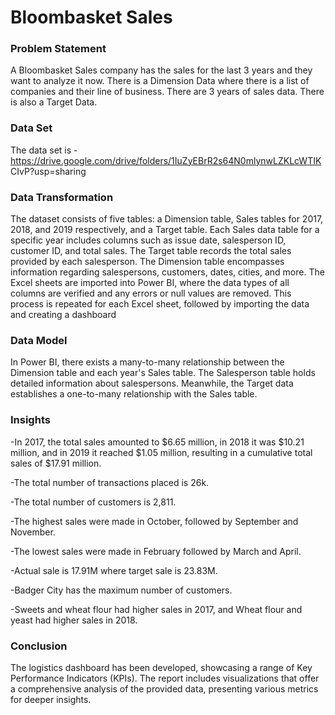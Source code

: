 # Bloombasket Sales #
### Problem Statement ###
A Bloombasket Sales company has the sales for the last 3 years and they want to analyze it now. There is a Dimension Data where there is a list of companies and their line of business. There are 3 years of sales data. There is also a Target Data. 
### Data Set ###
The data set is - https://drive.google.com/drive/folders/1IuZyEBrR2s64N0mlynwLZKLcWTIK CIvP?usp=sharing
### Data Transformation ###
The dataset consists of five tables: a Dimension table, Sales tables for 2017, 2018, and 2019 respectively, and a Target table. Each Sales data table for a specific year includes columns such as issue date, salesperson ID, customer ID, and total sales. The Target table records the total sales provided by each salesperson. 
The Dimension table encompasses information regarding salespersons, customers, dates, cities, and more. The Excel sheets are imported into Power BI, where the data types of all columns are verified and any errors or null values are removed. This process is repeated for each Excel sheet, followed by importing the data and creating a dashboard
### Data Model ###
In Power BI, there exists a many-to-many relationship between the Dimension table and each year's Sales table. The Salesperson table holds detailed information about salespersons. Meanwhile, the Target data establishes a one-to-many relationship with the Sales table.
### Insights ###
-In 2017, the total sales amounted to $6.65 million, in 2018 it was $10.21 million, and in 2019 it reached $1.05 million, resulting in a cumulative total sales of $17.91 million.

-The total number of transactions placed is 26k.

-The total number of customers is 2,811.

-The highest sales were made in October, followed by September and November.

-The lowest sales were made in February followed by March and April.

-Actual sale is 17.91M where target sale is 23.83M.

-Badger City has the maximum number of customers.

-Sweets and wheat flour had higher sales in 2017, and Wheat flour and yeast had higher sales in 2018.

### Conclusion ###
The logistics dashboard has been developed, showcasing a range
 of Key Performance Indicators (KPIs). 
The report includes visualizations that offer a comprehensive analysis of the provided data,
 presenting various metrics for deeper insights.




